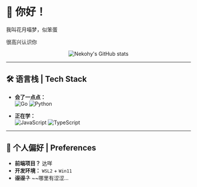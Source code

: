 # 👋 你好！

我叫花月喵梦，似笨蛋

很高兴认识你 


<p align="center">
  <img src="https://github-readme-stats.vercel.app/api?username=Nekohy&show_icons=true&theme=transparent" alt="Nekohy's GitHub stats" />
</p>

---

## 🛠️ 语言栈 | Tech Stack

- **会了一点点：**
  <br>
  ![Go](https://img.shields.io/badge/Go-00ADD8?style=for-the-badge&logo=go&logoColor=white)
  ![Python](https://img.shields.io/badge/Python-3776AB?style=for-the-badge&logo=python&logoColor=white)

- **正在学：**
  <br>
  ![JavaScript](https://img.shields.io/badge/JavaScript-F7DF1E?style=for-the-badge&logo=javascript&logoColor=black)
  ![TypeScript](https://img.shields.io/badge/TypeScript-007ACC?style=for-the-badge&logo=typescript&logoColor=white)

---

## 💖 个人偏好 | Preferences

*   **前端项目？** 达咩
*   **开发环境：** `WSL2` + `Win11` 
*   **~~涩涩？~~** ~~哪里有涩涩...

